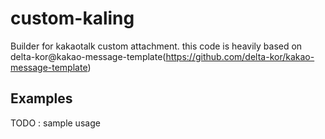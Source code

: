 # custom-kaling

Builder for kakaotalk custom attachment.
this code is heavily based on delta-kor@kakao-message-template(https://github.com/delta-kor/kakao-message-template)



## Examples
TODO : sample usage

